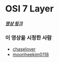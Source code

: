 # OSI 7 Layer

##### [영상 링크](https://youtu.be/1pfTxp25MA8)

### 이 영상을 시청한 사람

- [chaselover](https://github.com/chaselover)
- [moonheekim0118](https://github.com/moonheekim0118)
